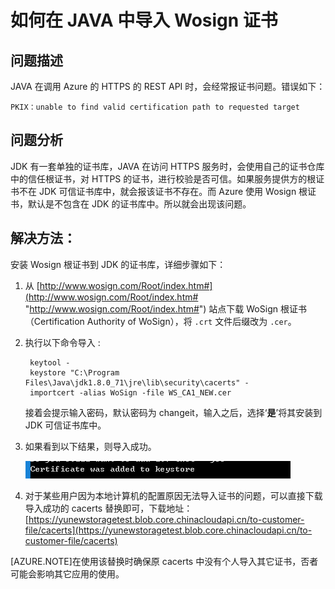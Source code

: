 <properties
	pageTitle="如何在 JAVA 中导入 Wosign 证书"
	description="介绍如何在 JAVA 中导入 Wosign 证书。"
	services="app-service-web-aog"
	documentationCenter=""
	authors=""
	manager=""
	editor=""
	tags="Java,Wosign 证书" />
<tags
    ms.service="service-fabric-aog"
    ms.date=""
    wacn.date="02/21/2017" />

# 如何在 JAVA 中导入 Wosign 证书 #

## **问题描述** 

JAVA 在调用 Azure 的 HTTPS 的 REST API 时，会经常报证书问题。错误如下：

	PKIX：unable to find valid certification path to requested target

## **问题分析** 

JDK 有一套单独的证书库，JAVA 在访问 HTTPS 服务时，会使用自己的证书仓库中的信任根证书，对 HTTPS 的证书，进行校验是否可信。如果服务提供方的根证书不在 JDK 可信证书库中，就会报该证书不存在。而 Azure 使用 Wosign 根证书，默认是不包含在 JDK 的证书库中。所以就会出现该问题。

## **解决方法：**

安装 Wosign 根证书到 JDK 的证书库，详细步骤如下：

1. 从 [http://www.wosign.com/Root/index.htm#](http://www.wosign.com/Root/index.htm# "http://www.wosign.com/Root/index.htm#") 站点下载 WoSign 根证书（Certification Authority of WoSign），将 `.crt` 文件后缀改为 `.cer`。

2. 执行以下命令导入 :

		keytool -
		keystore "C:\Program Files\Java\jdk1.8.0_71\jre\lib\security\cacerts" -
		importcert -alias WoSign -file WS_CA1_NEW.cer

	接着会提示输入密码，默认密码为 changeit，输入之后，选择‘**是**’将其安装到 JDK 可信证书库中。

3. 如果看到以下结果，则导入成功。

	![certification-imoport-success](./media/aog-web-apps-qa-java-import-wosign-certification/certification-import-success.png "certification-import-success")

4.	对于某些用户因为本地计算机的配置原因无法导入证书的问题，可以直接下载导入成功的 cacerts 替换即可，下载地址：[https://yunewstoragetest.blob.core.chinacloudapi.cn/to-customer-file/cacerts](https://yunewstoragetest.blob.core.chinacloudapi.cn/to-customer-file/cacerts)

[AZURE.NOTE]在使用该替换时确保原 cacerts 中没有个人导入其它证书，否者可能会影响其它应用的使用。
